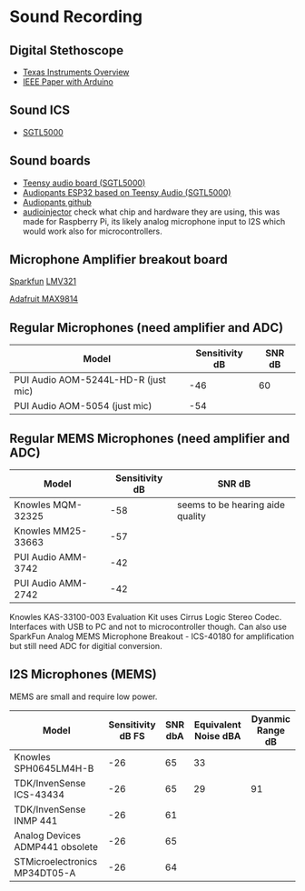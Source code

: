 # Sound Recording

## Digital Stethoscope
- [Texas Instruments Overview](https://www.ti.com/solution/digital-stethoscope)
- [IEEE Paper with Arduino](https://ieeexplore.ieee.org/document/8994674)
  
## Sound ICS
- [SGTL5000](https://www.nxp.com/products/audio-and-radio/audio-converters/ultra-low-power-audio-codec:SGTL5000)
  
## Sound boards
- [Teensy audio board (SGTL5000)](https://www.pjrc.com/store/teensy3_audio.html)
- [Audiopants ESP32 based on Teensy Audio (SGTL5000)](https://noties.space/headphones-help)
- [Audiopants github](https://github.com/chipperdoodles/audiopants)
- [audioinjector](https://www.audioinjector.net/)
check what chip and hardware they are using, this was made for Raspberry Pi, its likely analog microphone input to I2S which would work also for microcontrollers.

## Microphone Amplifier breakout board
[Sparkfun](https://learn.sparkfun.com/tutorials/sound-detector-hookup-guide?_gl=1*1kkdu25*_ga*MzMyODI5MDguMTY5NDE5MzI3NQ..*_ga_T369JS7J9N*MTY5NDQ4ODY0MC4zLjEuMTY5NDQ4ODc2NS40NC4wLjA.&_ga=2.97641820.250989333.1694488641-33282908.1694193275)
[LMV321](http://cdn.sparkfun.com/datasheets/Sensors/Sound/LMV324.pdf?_gl=1*101dz5s*_ga*MzMyODI5MDguMTY5NDE5MzI3NQ..*_ga_T369JS7J9N*MTY5NDQ4ODY0MC4zLjEuMTY5NDQ4ODY2MC40MC4wLjA.)

[Adafruit MAX9814](https://www.adafruit.com/product/1713)

## Regular Microphones (need amplifier and ADC)

| Model | Sensitivity dB | SNR dB |
| ----- | ----------- | --- |
| PUI Audio AOM-5244L-HD-R (just mic) | -46 | 60 | 
| PUI Audio AOM-5054 (just mic)       | -54 |    | 

## Regular MEMS Microphones (need amplifier and ADC)

| Model | Sensitivity dB | SNR dB |
| ----- | ----------- | --- |
| Knowles MQM-32325 | -58 | seems to be hearing aide quality |
| Knowles MM25-33663 | -57 | |
| PUI Audio AMM-3742 | -42 | |
| PUI Audio AMM-2742 | -42 | |

Knowles KAS-33100-003 Evaluation Kit uses Cirrus Logic Stereo Codec. Interfaces with USB to PC and not to microcontroller though.
Can also use SparkFun Analog MEMS Microphone Breakout - ICS-40180 for amplification but still need ADC for digitial conversion. 

## I2S Microphones (MEMS)
MEMS are small and require low power.

| Model                 | Sensitivity dB FS | SNR dbA | Equivalent Noise dBA | Dyanmic Range dB |
| --------------------- | ----------- | ------ | ---------------- | ------------- |
| Knowles SPH0645LM4H-B | -26 | 65 | 33 | |
| TDK/InvenSense ICS-43434 | -26 | 65 | 29 | 91 |
| TDK/InvenSense INMP 441 | -26 | 61 |
| Analog Devices ADMP441 obsolete| -26 | 65 | | |
| STMicroelectronics MP34DT05-A | -26 | 64 | | |
